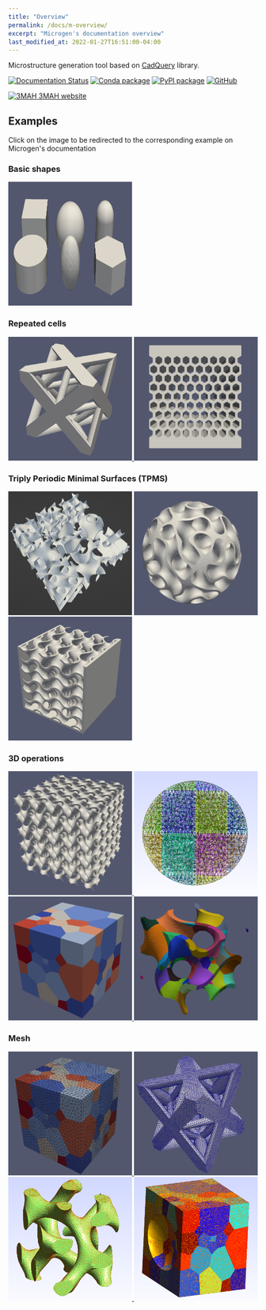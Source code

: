 ```yaml
---
title: "Overview"
permalink: /docs/m-overview/
excerpt: "Microgen's documentation overview"
last_modified_at: 2022-01-27T16:51:00-04:00
---
```



Microstructure generation tool based on [CadQuery](https://cadquery.readthedocs.io/en/latest/) library.


[![Documentation Status](https://readthedocs.org/projects/microgen/badge/?version=latest)](https://microgen.readthedocs.io/en/latest/?badge=latest)
[![Conda package](https://anaconda.org/set3mah/microgen/badges/installer/conda.svg)](https://conda.anaconda.org/set3mah/)
[![PyPI package](https://badge.fury.io/py/microgen.svg)](https://pypi.org/project/microgen/1.0/)
[![GitHub](https://badgen.net/badge/icon/github?icon=github&label)](https://github.com/3MAH/microgen)


<a href="https://3mah.github.io"> <img alt="3MAH" src="https://3mah.github.io/assets/images/logo_3mah/3mah_logo_vsmall.png" width="50" > 3MAH website </a>




## Examples
Click on the image to be redirected to the corresponding example on Microgen's documentation

### Basic shapes
<a href="https://microgen.readthedocs.io/en/latest/basic_shapes.html#basic-shapes"> 
    <img src="https://raw.githubusercontent.com/3MAH/microgen/main/docs/_static/shapes.png" width="250" height="250">
</a>

### Repeated cells

<a href="https://microgen.readthedocs.io/en/latest/repeated_cells.html#octet-truss"> 
    <img src="https://raw.githubusercontent.com/3MAH/microgen/main/docs/_static/octettruss.png" width="250" height="250">
</a>
<a href="https://microgen.readthedocs.io/en/latest/repeated_cells.html#honeycomb"> 
    <img src="https://raw.githubusercontent.com/3MAH/microgen/main/docs/_static/honeycomb.png" width="250" height="250">
</a>

### Triply Periodic Minimal Surfaces (TPMS)
<a href="https://microgen.readthedocs.io/en/latest/tpms.html#tpms-available">
    <img src="https://raw.githubusercontent.com/3MAH/microgen/main/docs/_static/tpms.png" width="250" height="250"></a>
<a href="https://microgen.readthedocs.io/en/latest/tpms.html#spherical-gyroid">
    <img src="https://raw.githubusercontent.com/3MAH/microgen/main/docs/_static/tpms_sphere.png" width="250" height="250">
</a>
<a href="https://microgen.readthedocs.io/en/latest/tpms.html#shell">
    <img src="https://raw.githubusercontent.com/3MAH/microgen/main/docs/_static/tpms_shell.png" width="250" height="250">
</a>

### 3D operations
<a href="https://microgen.readthedocs.io/en/latest/3d_operations.html#repeating-unit-geometry">
    <img src="https://raw.githubusercontent.com/3MAH/microgen/main/docs/_static/repeatedGyroid.png" width="250" height="250">
</a>
<a href="https://microgen.readthedocs.io/en/latest/3d_operations.html#raster-ellipsoid">
    <img src="https://raw.githubusercontent.com/3MAH/microgen/main/docs/_static/raster.png" width="250" height="250">
</a>
<a href="https://microgen.readthedocs.io/en/latest/3d_operations.html#voronoi">
    <img src="https://raw.githubusercontent.com/3MAH/microgen/main/docs/_static/Voronoi.png" width="250" height="250">
</a>
<a href="https://microgen.readthedocs.io/en/latest/3d_operations.html#voronoi-gyroid">
    <img src="https://raw.githubusercontent.com/3MAH/microgen/main/docs/_static/voronoi_gyroid.png" width="250" height="250">
</a>

### Mesh
<a href="https://microgen.readthedocs.io/en/latest/mesh.html#id1">
    <img src="https://raw.githubusercontent.com/3MAH/microgen/main/docs/_static/Mesh.png" width="250" height="250">
</a>
<a href="https://microgen.readthedocs.io/en/latest/mesh.html#periodic-mesh">
    <img src="https://raw.githubusercontent.com/3MAH/microgen/main/docs/_static/meshPeriodic.png" width="250" height="250">
</a>
<a href="https://microgen.readthedocs.io/en/latest/mesh.html#mmg">
    <img src="https://raw.githubusercontent.com/3MAH/microgen/main/docs/_static/mmg.png" width="250" height="250">
</a>
<a href="https://microgen.readthedocs.io/en/latest/mesh.html#mmg-voronoi">
    <img src="https://raw.githubusercontent.com/3MAH/microgen/main/docs/_static/mmg-voro.png" width="250" height="250">
</a>